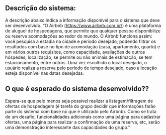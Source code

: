 ## Descrição do sistema: 
A descrição abaixo indica a informação disponível para o sistema que deve ser desenvolvido. “O Airbnb (https://www.airbnb.com.br/) é uma plataforma de aluguel de hospedagens, que permite que qualquer pessoa disponibilize ou reserve acomodações ao redor do mundo. O Airbnb funciona assim: você pesquisa a estadia na cidade e período desejado, podendo filtrar os resultados com base no tipo de acomodação (casa, apartamento, quarto) e em vários outros requisitos, como capacidade, avaliações de outros hóspedes, localização, se permite ou não animais de estimação, se tem estacionamento, entre outros. Uma vez escolhido o local desejado, o usuário realiza a reserva pelo período de tempo desejado, caso a locação esteja disponível nas datas desejadas. 

## O que é esperado do sistema desenvolvido?? 
Espera-se que pelo menos seja possível realizar a listagem/filtragem de ofertas de hospedagem (é tarefa do grupo decidir que informações farão parte do sistema com base no que é utilizado pelo Airbnb). Como se trata de um desafio, funcionalidades adicionais como uma página para cadastrar ofertas, uma página para realizar a confirmação de uma reserva, etc, serão uma demonstração interessante das capacidades do grupo.”
